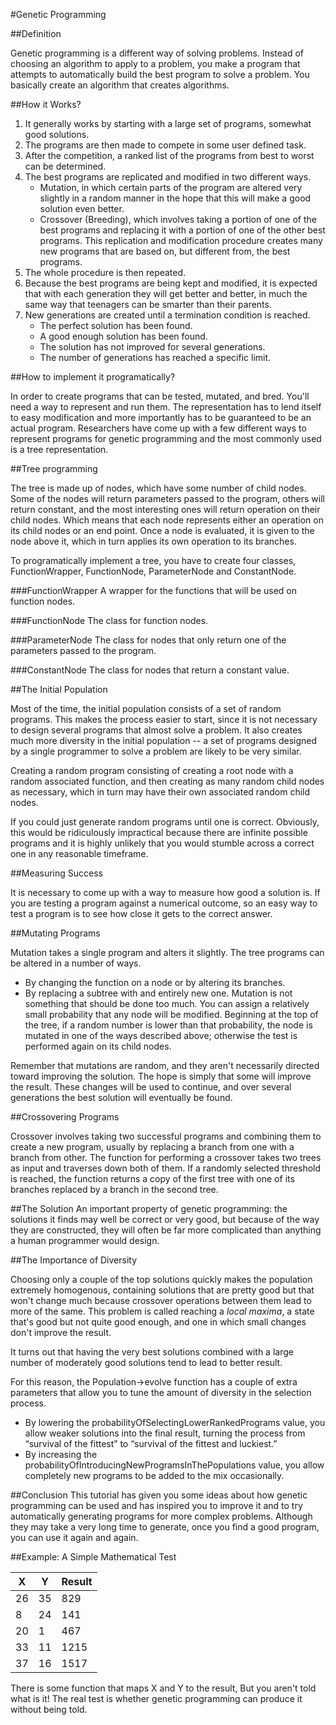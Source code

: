 #Genetic Programming

##Definition

Genetic programming is a different way of solving problems. Instead of choosing an algorithm to apply to a problem, you make a program that attempts to automatically build the best program to solve a problem. You basically create an algorithm that creates algorithms.

##How it Works?

1. It generally works by starting with a large set of programs, somewhat good solutions.
2. The programs are then made to compete in some user defined task.
3. After the competition, a ranked list of the programs from best to worst can be determined.
4. The best programs are replicated and modified in two different ways.
	- Mutation, in which certain parts of the program are altered very slightly in a random manner in the hope that this will make a good solution even better.
	- Crossover (Breeding), which involves taking a portion of one of the best programs and replacing it with a portion of one of the other best programs.
This replication and modification procedure creates many new programs that are based on, but different from, the best programs.
5. The whole procedure is then repeated.
6. Because the best programs are being kept and modified, it is expected that with each generation they will get better and better, in much the same way that teenagers can be smarter than their parents.
7. New generations are created until a termination condition is reached.
	- The perfect solution has been found.
	- A good enough solution has been found.
	- The solution has not improved for several generations.
	- The number of generations has reached a specific limit.

##How to implement it programatically?

In order to create programs that can be tested, mutated, and bred. You'll need a way to represent and run them.
The representation has to lend itself to easy modification and more importantly has to be guaranteed to be an actual program.
Researchers have come up with a few different ways to represent programs for genetic programming and the most commonly used is a tree representation.

##Tree programming

The tree is made up of nodes, which have some number of child nodes.
Some of the nodes will return parameters passed to the program, others will return constant, and the most interesting ones will return operation on their child nodes.
Which means that each node represents either an operation on its child nodes or an end point.
Once a node is evaluated, it is given to the node above it, which in turn applies its own operation to its branches.

To programatically implement a tree, you have to create four classes, FunctionWrapper, FunctionNode, ParameterNode and ConstantNode.

###FunctionWrapper
A wrapper for the functions that will be used on function nodes.

###FunctionNode
The class for function nodes.

###ParameterNode
The class for nodes that only return one of the parameters passed to the program.

###ConstantNode
The class for nodes that return a constant value.

##The Initial Population

Most of the time, the initial population consists of a set of random programs.
This makes the process easier to start, since it is not necessary to design several programs that almost solve a problem.
It also creates much more diversity in the initial population -- a set of programs designed by a single programmer to solve a problem are likely to be very similar.

Creating a random program consisting of creating a root node with a random associated function, and then creating as many random child nodes as necessary, which in turn may have their own associated random child nodes.

If you could just generate random programs until one is correct. Obviously, this would be ridiculously impractical because there are infinite possible programs and it is highly unlikely that you would stumble across a correct one in any reasonable timeframe.

##Measuring Success

It is necessary to come up with a way to measure how good a solution is.
If you are testing a program against a numerical outcome, so an easy way to test a program is to see how close it gets to the correct answer.

##Mutating Programs

Mutation takes a single program and alters it slightly. The tree programs can be altered in a number of ways.
- By changing the function on a node or by altering its branches.
- By replacing a subtree with and entirely new one.
Mutation is not something that should be done too much. You can assign a relatively small probability that any node will be modified.
Beginning at the top of the tree, if a random number is lower than that probability, the node is mutated in one of the ways described above; otherwise the test is performed again on its child nodes.

Remember that mutations are random, and they aren't necessarily directed toward improving the solution.
The hope is simply that some will improve the result. These changes will be used to continue, and over several generations the best solution will eventually be found.

##Crossovering Programs

Crossover involves taking two successful programs and combining them to create a new program, usually by replacing a branch from one with a branch from other.
The function for performing a crossover takes two trees as input and traverses down both of them. If a randomly selected threshold is reached, the function returns a copy of the first tree with one of its branches replaced by a branch in the second tree.

##The Solution
An important property of genetic programming: the solutions it finds may well be correct or very good, but because of the way they are constructed, they will often be far more complicated than anything a human programmer would design.

##The Importance of Diversity

Choosing only a couple of the top solutions quickly makes the population extremely homogenous, containing solutions that are pretty good but that won't change much because crossover operations between them lead to more of the same.
This problem is called reaching a _local maxima_, a state that's good but not quite good enough, and one in which small changes don't improve the result.

It turns out that having the very best solutions combined with a large number of moderately good solutions tend to lead to better result.

For this reason, the Population->evolve function has a couple of extra parameters that allow you to tune the amount of diversity in the selection process.
- By lowering the probabilityOfSelectingLowerRankedPrograms value, you allow weaker solutions into the final result, turning the process from “survival of the fittest” to “survival of the fittest and luckiest.”
- By increasing the probabilityOfIntroducingNewProgramsInThePopulations value, you allow completely new programs to be added to the mix occasionally.

##Conclusion
This tutorial has given you some ideas about how genetic programming can be used and has inspired you to improve it and to try automatically generating programs for more complex problems.
Although they may take a very long time to generate, once you find a good program, you can use it again and again.

##Example: A Simple Mathematical Test

X            | Y             | Result
------------ | ------------- | -------------
26 | 35 | 829
8 | 24 | 141
20 | 1 | 467
33 | 11 | 1215
37 | 16 | 1517

There is some function that maps X and Y to the result, But you aren't told what is it!
The real test is whether genetic programming can produce it without being told.
